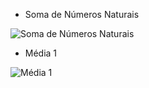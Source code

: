 * Soma de Números Naturais 

![Soma de Números Naturais](https://user-images.githubusercontent.com/104393638/168195731-61896f98-42ff-4059-99da-2d88c6d71007.png)


* Média 1

![Média 1](https://user-images.githubusercontent.com/104393638/168195985-8686209c-96c6-40f0-9e82-7a35574b8e15.png)



